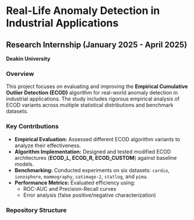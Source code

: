 # Real-Life Anomaly Detection in Industrial Applications  

## Research Internship (January 2025 - April 2025)  
**Deakin University**  

### Overview  
This project focuses on evaluating and improving the **Empirical Cumulative Outlier Detection (ECOD)** algorithm for real-world anomaly detection in industrial applications. The study includes rigorous empirical analysis of ECOD variants across multiple statistical distributions and benchmark datasets.  

### Key Contributions  
- **Empirical Evaluation:** Assessed different ECOD algorithm variants to analyze their effectiveness.  
- **Algorithm Implementation:** Designed and tested modified ECOD architectures (**ECOD_L, ECOD_R, ECOD_CUSTOM**) against baseline models.  
- **Benchmarking:** Conducted experiments on six datasets: `cardio`, `ionosphere`, `mammography`, `satimage-2`, `statlog`, and `pima`.  
- **Performance Metrics:** Evaluated efficiency using:  
  - ROC-AUC and Precision-Recall curves  
  - Error analysis (false positive/negative characterization)  

### Repository Structure  
